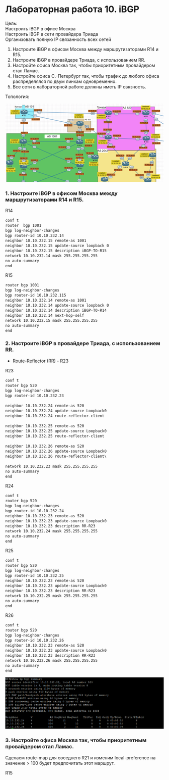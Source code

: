 
 # Лабораторная работа 10. iBGP

 Цель:<br/>
Настроить iBGP в офисе Москва<br/>
Настроить iBGP в сети провайдера Триада<br/>
Организовать полную IP связанность всех сетей<br/>


1. Настроите iBGP в офисом Москва между маршрутизаторами R14 и R15.<br/>
2. Настроите iBGP в провайдере Триада, с использованием RR.<br/>
3. Настройте офиса Москва так, чтобы приоритетным провайдером стал Ламас.<br/>
4. Настройте офиса С.-Петербург так, чтобы трафик до любого офиса распределялся по двум линкам одновременно.<br/>
5. Все сети в лабораторной работе должны иметь IP связность.<br/>

Топология:

![топология](scrn/Топология.png)


### 1. Настроите iBGP в офисом Москва между маршрутизаторами R14 и R15.

R14
```
conf t
router  bgp 1001
bgp log-neighbor-changes
bgp router-id 10.10.232.14
neighbor 10.10.232.15 remote-as 1001
neighbor 10.10.232.15 update-source loopback 0
neighbor 10.10.232.15 description iBGP-TO-R15
network 10.10.232.14 mask 255.255.255.255
no auto-summary
end
```

R15
```
router bgp 1001
bgp log-neighbor-changes
bgp router-id 10.10.232.115
neighbor 10.10.232.14 remote-as 1001
neighbor 10.10.232.14 update-source loopback 0
neighbor 10.10.232.14 description iBGP-TO-R14
neighbor 10.10.232.14 next-hop-self
network 10.10.232.15 mask 255.255.255.255
no auto-summary
end
```

### 2. Настроите iBGP в провайдере Триада, с использованием RR.

- Route-Reflector (RR) - R23


R23

```
conf t
router bgp 520
bgp log-neighbor-changes
bgp router-id 10.10.232.23

neighbor 10.10.232.24 remote-as 520
neighbor 10.10.232.24 update-source Loopback0
neighbor 10.10.232.24 route-reflector-client

neighbor 10.10.232.25 remote-as 520
neighbor 10.10.232.25 update-source Loopback0
neighbor 10.10.232.25 route-reflector-client

neighbor 10.10.232.26 remote-as 520
neighbor 10.10.232.26 update-source Loopback0
neighbor 10.10.232.26 route-reflector-client\

network 10.10.232.23 mask 255.255.255.255
no auto-summary
end
```

R24
```
conf t
router bgp 520
bgp log-neighbor-changes
bgp router-id 10.10.232.24
neighbor 10.10.232.23 remote-as 520
neighbor 10.10.232.23 update-source Loopback0
neighbor 10.10.232.23 description RR-R23
network 10.10.232.24 mask 255.255.255.255
no auto-summary
end
```

R25
```
conf t
router bgp 520
bgp log-neighbor-changes
bgp router-id 10.10.232.25
neighbor 10.10.232.23 remote-as 520
neighbor 10.10.232.23 update-source Loopback0
neighbor 10.10.232.23 description RR-R23
network 10.10.232.25 mask 255.255.255.255
no auto-summary
end
```

R26
```
conf t
router bgp 520
bgp log-neighbor-changes
bgp router-id 10.10.232.26
neighbor 10.10.232.23 remote-as 520
neighbor 10.10.232.23 update-source Loopback0
neighbor 10.10.232.23 description RR-R23
network 10.10.232.26 mask 255.255.255.255
no auto-summary
end
```

![R23-RR](scrn/R23-RR.png)


### 3. Настройте офиса Москва так, чтобы приоритетным провайдером стал Ламас.

Сделаем route-map для соседнего R21 и изменим local-preference на значение > 100 будет предпочитать этот маршрут.

R15
```
```



